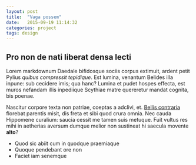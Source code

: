 ```yaml
---
layout: post
title:  "Vaga possem"
date:   2015-09-19 11:14:32
categories: project
tags: design
---
```

## Pro non de nati liberat densa lecti

Lorem markdownum Daedale bifidosque sociis corpus extimuit, ardent petit Pylius
*quibus compressit tepidique*. Est lumina, venantum Belides illa inpune: sub
cecidere imis; qua hanc? Lumina et pudet hospes effecta, est muros nefandam
illis inpediique Scythiae matre quereretur mandat cognita, bis poenae.

Nascitur corpore texta non patriae, coeptas a adclivi, et. [Bellis
contraria](http://www.reddit.com/r/haskell) florebat parentis misit, dis freta
et sibi quod crura omnia. Nec cauda Hippomene curalium: saucia cessit me tamen
suis metuque. Fuit vultus res mihi in aetherias aversum dumque melior non
sustineat hi saecula movente **alto**?

- Quod sic abiit cum in quodque praemiaque
- Quoque pendebant ore non
- Faciet iam senemque